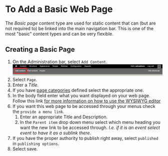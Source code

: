 # To Add a Basic Web Page
The *Basic page* content type are used for static content that can (but are not required to) be linked into the main navigation bar. This is one of the most "basic" content types and can be very flexible.

## Creating a Basic Page
1. On the Administration bar, select `Add Content`. ![Add Content Highlighted](/images/ambac.png)
2. Select `Page`.
3. Enter a *Title*.
4. If you have [page categories](taxonomies.md#categories) defined select the appropriate one.
5. In the body field enter what you want displayed on your web page. Follow this link [for more information on how to use the WYSIWYG editor](general.md#WYSIWYG)
6. If you want this web page to be accessed through your menus check the `provide a menu link`.
    1. Enter an appropriate Title and Description.
    2. In the `Parent item` drop down menu select which menu heading you want the new link to be accessed through. *I.e. if it is an event select event to have it as a sublink there.*
7. If you have the proper authority to publish right away, select `published` in `publishing options`.
8. Select save.
